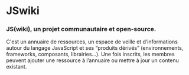 # JSwiki


### JS(wiki), un projet communautaire et open-source.

C'est un annuaire de ressources, un espace de veille et d’informations autour du langage JavaScript et ses “produits dérivés” (environnements, frameworks, composants, librairies…). Une fois inscrits, les membres peuvent ajouter une ressource à l’annuaire ou mettre à jour un contenu existant.
